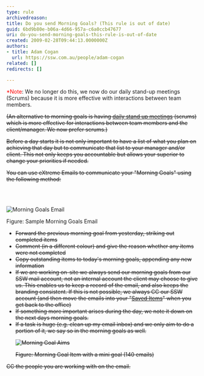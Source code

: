 ```yaml
---
type: rule
archivedreason: 
title: Do you send Morning Goals? (This rule is out of date)
guid: 6bd9b80e-b06a-4d66-957a-c6a0ccb47677
uri: do-you-send-morning-goals-this-rule-is-out-of-date
created: 2009-02-28T09:44:13.0000000Z
authors:
- title: Adam Cogan
  url: https://ssw.com.au/people/adam-cogan
related: []
redirects: []

---
```




  <font color="#ff0000">*Note</font>&#58; We no longer do this, we now do our daily stand-up meetings (Scrums) because it is more effective with interactions between team members. <s>
<p>(An alternative to morning goals is having <a shape="rect" href="/Management/RulesToSuccessfulProjects/Pages/DailyStandUpScrum.aspx">daily stand up meetings</a> (scrums) which is more effective for interactions between team members and the client/manager. We now prefer scrums.)</p>
<p>Before a day starts it is not only important to have a list of what you plan on achieving that day but to communicate that list to your manager and/or client. This not only keeps you accountable but allows your superior to change your priorities if needed.</p>
<p>You can use eXtreme Emails to communicate your &quot;Morning Goals&quot; using the following method&#58;</p>
</s>

<br><excerpt class='endintro'></excerpt><br>

  <p>
    <img class="ms-rteCustom-ImageArea" alt="Morning Goals Email" src="/Management/RulesToSuccessfulProjects/PublishingImages/MorningGoals.jpg" />&#160;</p>
<font class="ms-rteCustom-FigureGood">Figure&#58; Sample Morning Goals Email </font><br>
<s>
<ul>
    <li>Forward the previous morning goal from yesterday, striking out completed items </li>
    <li>Comment (in a different colour) and give the reason whether any items were not completed </li>
    <li>Copy outstanding items to today's morning goals, appending any new information </li>
    <li>If we are working on-site we always send our morning goals from our SSW mail account, not an internal account the client may choose to give us. This enables us to keep a record of the email, and also keeps the branding consistent. If this is not possible, we always CC our SSW account (and then move the emails into your &quot;<a shape="rect" href="/Standards/Communication/RulesToBetterEmail/Pages/SaveImportantItemsInSeparateFolder.aspx">Saved Items</a>&quot; when you get back to the office) </li>
    <li>If something more important arises during the day, we note it down on the next days morning goals. </li>
    <li>If a task is huge (e.g. clean up my email inbox) and we only aim to do a portion of it, we say so in the morning goals as well.<br>
    <p><img class="ms-rteCustom-ImageArea" alt="Morning Goal Aims" src="/Management/RulesToSuccessfulProjects/PublishingImages/MorningGoalAims.gif" /> </p>
    <font class="ms-rteCustom-FigureGood">Figure&#58; Morning Goal Item with a mini goal (140 emails)</font> </li>
</ul>
CC the people you are working with on the email. </s>



